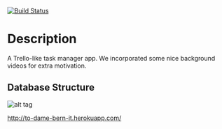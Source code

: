 [![Build Status](https://travis-ci.org/to-dame-bern-it/how-we-dew-it.svg?branch=master)](https://travis-ci.org/to-dame-bern-it/how-we-dew-it)

# Description
A Trello-like task manager app. We incorporated some nice background videos for extra motivation. 

## Database Structure
![alt tag](https://github.com/damenate/how-we-dew-it/blob/master/app/assets/images/data_structure.png)


http://to-dame-bern-it.herokuapp.com/
